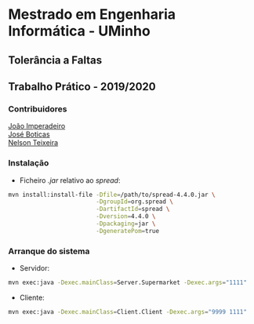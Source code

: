 # Mestrado em Engenharia Informática - UMinho
## Tolerância a Faltas
## Trabalho Prático - 2019/2020

### Contribuidores

[João Imperadeiro](https://github.com/JRI98)  
[José Boticas](https://github.com/SacitobJose)  
[Nelson Teixeira](https://github.com/Nelson198)  

### Instalação

* Ficheiro *.jar* relativo ao *spread*:
```bash
mvn install:install-file -Dfile=/path/to/spread-4.4.0.jar \
                         -DgroupId=org.spread \
                         -DartifactId=spread \
                         -Dversion=4.4.0 \
                         -Dpackaging=jar \
                         -DgeneratePom=true
```

### Arranque do sistema

* Servidor:
```bash
mvn exec:java -Dexec.mainClass=Server.Supermarket -Dexec.args="1111"
```


* Cliente:
```bash
mvn exec:java -Dexec.mainClass=Client.Client -Dexec.args="9999 1111"
```